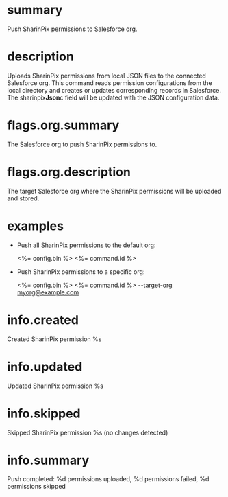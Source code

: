 # summary

Push SharinPix permissions to Salesforce org.

# description

Uploads SharinPix permissions from local JSON files to the connected Salesforce org. This command reads permission configurations from the local directory and creates or updates corresponding records in Salesforce. The sharinpix**Json**c field will be updated with the JSON configuration data.

# flags.org.summary

The Salesforce org to push SharinPix permissions to.

# flags.org.description

The target Salesforce org where the SharinPix permissions will be uploaded and stored.

# examples

- Push all SharinPix permissions to the default org:

  <%= config.bin %> <%= command.id %>

- Push SharinPix permissions to a specific org:

  <%= config.bin %> <%= command.id %> --target-org myorg@example.com

# info.created

Created SharinPix permission %s

# info.updated

Updated SharinPix permission %s

# info.skipped

Skipped SharinPix permission %s (no changes detected)

# info.summary

Push completed: %d permissions uploaded, %d permissions failed, %d permissions skipped
